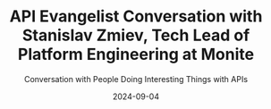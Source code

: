 ---
title: API Evangelist Conversation with Stanislav Zmiev, Tech Lead of Platform Engineering at Monite
description: A very focused conversation on change management and versioning with Stanislav Zmiev, Tech Lead of Platform Engineering at invoicing  and bill pay provider Monite. Stanislav had an extremely nuanced and pragmatic view of API versioning, which I think sets the stage for a very healthy discussion for any company looking to version their mission critical APIs.
date: 2024-09-04
youtubeId: DqO0Ez3FXSU
guestName: Stanislav Zmiev
guestRole: Tech Lead of Platform Engineering
guestCompany: Monite
guestIndustry: Invoicing
guestImage: /assets/img/people/stanislav-zmiev-headshot.jpeg
bio: Stanislav is the author of Cadwyn, the world's most sophisticated API Versioning framework, and in their spare time they have also authored many smaller open-source projects, all of which can be found via their Github profile.
obfuscated: false
summary: Taking a pragmatic view of how and why you should be versioning your APIs, and having a full accounting of the cost involved, while emulating the best approaches available out there today.
subtitle: Conversation with People Doing Interesting Things with APIs
audio_file: https://kinlane-productions2.s3.amazonaws.com/api-evangelist-conversations/api-evangelist-conversation-2024-09-03-stanislav-zmiev-monite.wav 
audio_length: 89,275,814
sound_cloud: https://soundcloud.com/kinlane/api-evangelist-conversation-with-stanislav-zmiev-tech-lead-of-platform-engineering-at-monite
duration: '0:16:05'
publish_date: "2024-09-04 15:00:00"
url: https://conversations.apievangelist.com/sessions/2024-09-040-stanislav-zmiev-monite.html
tags:
  - Invoicing
  - Bill Pay
  - Versioning
  - Financial
conversation:

  - question: Who are you?
    answer: Hi, my name is Dennis Loves Me. I'm a tech lead of platform engineering at Monite. I am, uh, I guess, uh, I also love APIs. I love making them good, but not just the APIs. Uh, I also do open source. I do publications, uh, podcasts, uh, conferences, all sorts of things. Essentially, I just love the technology. And, uh, I love talking about APIs.

  - question: Why is API change management important?
    answer: Well, it's not always important, I guess. Um, So when you have a very small API that is used only by internal clients, especially repository as you, you know, they've got the same kind of deployment as you, then managing API changes is easy, you know, you just change things at the same time, or, you know, You do them in three steps of like, you know, extending the API, then, um, changing, switching your client, and then, uh, switching your API, removing, uh, what you had in the old one. It's very simple, but once your API becomes public, Once your API starts being used by external clients, and especially once your company is built around your API, which is the case for some companies which call themselves API first company, that's where we have the problem. Because every time we mismanage anything regarding our API, for example, if we change it, uh, at a breaking change, our clients are going to be broken, our clients are going to lose money. Same goes for when, for example, you know, we're not doing it accidentally, but you know, we, we decided that we want to change something about it, you know, a new feature, whatever, but the feature, uh, is a breaking change in the API. You know, it requires new arguments or we're renaming something again, even if we tell our clients beforehand, if they miss it, or if anything else happens, they're going to be broken. They're going to be losing money. And as a result, we're also doing it. So. Which is why we're taking great care of making sure that our clients never break. 

  - question: What is API versioning?
    answer: Essentially, API versioning in its simplest form is saying, okay, this for, uh, this version of API has these endpoints with these schemas, whatever we were returning this things. And then we add like a path, uh, variable of say, where we say V2 of the same path. It's going to have different endpoints or, you know, different response, uh, responses or whatever, different business logic. And we just say that this endpoint exists in this API, this, and another endpoint exists in that API. So essentially it's having two versions, two, uh, instances of your API deployed at the same time. And there are like a billion ways to do this, but, uh, nobody tells you which these ways are. 

  - question: Why did you build your versioning solution as open-source?
    answer: I guess, uh, calling, calling us just the payments API is not enough. Uh, Monite does everything regarding to invoicing and documents. Essentially, we, uh, we are embedded invoicing, where we are a super app that does integrations with, uh, accounting providers, payments providers, all sorts of things. So we do a lot more than just payments. Uh, but yeah, the, um, The reason, the reason I built it is as an API first company that Monad is, we take great care of our APIs. And we have multiple clients that are using it, using different versions of it. And at some point, we started trying out the basic solutions, you know, Oh, let's, let's just copy this code for one version, you know, paste it and let's see how it goes. You know, the, the, the simplest approach. We were, we were also thinking about, oh, should we use semantic versioning or date based versioning? Where should we put it? We decided to put it into the header instead of the path. But instead, we should have thought, well, how do you actually manage these versions? It's because when you copy them, um, after five versions, you have five times the code and that is impossible to manage. That, that becomes really bad. I've heard of people doing 20, uh, versions like this. Happily, this wasn't us. Um, for us, it has become so painful that at some point I decided to, you know, look elsewhere. I decided to look at how other companies do it. That's when I found, uh, what Stripe does. And, uh, essentially I spoke with, uh, Brander Leach, the guy, one of, one of the guys managing it at Stripe, uh, before, you know, I, we, we, we discussed how versioning could be done and that's where I got the idea for the framework that I built. It's called Cadwin. Essentially, it's, it does rolling API version. Our developers support, and Stripe does a similar thing, I guess, Uh, our developers support only the latest version of the API, And they describe, every time they make a breaking change, Every time they, uh, make a new version, They describe the difference between the previous version and this version. This allows us to essentially know how the versions have been changed. What has been breaking and as a result, we, we have a tool that allows us to Automatically convert every version into every other version as a result Our developers have to support only one version, but our clients are getting all of them at once if our client wants version from 2022 I guess 2023 But I guess, uh, 2022 is not used anymore, so we've already discontinued it. But, uh, all of the versions that are active, that are used by someone, you can, you know, you can freely use it or upgrade. And, uh, oftentimes it allows us to even ship features to older versions. So you don't even have to upgrade to get some of the new features. And I guess this is the biggest thing about it. It's cheap and easy to support. 

  - question: What is the cost of API versioning?
    answer: Well, so the, the most expensive part of it, I guess, is building such a framework. It, it took me, you know, incredible amount of time to, uh, get it just right. Uh, thankfully, Catwin has all sorts of documentation on how to build such a framework because nobody ever described it. So it's probably going to be easier, but after you build it, you, you start running into unforeseen problems. Uh, you know, you're like, okay, we're just changing our versions. But then all of a sudden you realize that in some versions, well, in some newer versions, the data is a little bit different. The data, your data might have a different structure and your developers, especially if they have never versioned, they're running into this state of, um, thinking that versioning data is fine, that now we're versioning everything, not just, uh, the API con. And that's, uh, where you start getting into the problems of, Oh, the client created this thing on version one, but then in version three, three, they started trying to use it and some errors and then the reverse is also true. They created a version two, three, but then started using version one, whatever it's, it's crazy. And so my recommendation to anybody, any startup, any company that is, uh, you know, thinking of doing versioning, be careful. It comes with a huge price. It's incredibly steep. And, uh, yes, it allows you to make, like, the perfect API in terms of the design. It allows you to change your design at any time without affecting your clients. It allows you to, you know, make it pretty, make it easy to, you know, uh, to evolve. But the initial investment of, uh, learning, you know, teaching your, uh, developers how to work with, of managing these API change logs, Of, uh, building the framework of, uh, you know, managing all these versions. Sometimes it's, it's a work of art, you know, to, to create a new version without breaking old stuff because your data might simply be incompatible. So my recommendation, think very carefully. And for smaller startups, I would, uh, suggest, you know, to postpone it until they have more money, more developers until they have shipped the actual product. Because if my belief is that even the, if the product is not perfect. And at the API level, if, um, it, if it fulfills its purpose, if we can sell it, then we should sell it first and only then should we, you know, make the API beautiful, 

  - question: Is the Stripe API a standard when it comes to versioning?
    answer: So, Stripe is a big name that allows, that allows Cadwin to, that allows me to say, Hey guys, you know how these guys do it really well? Well, we're doing the same thing. This is, this is essentially, uh, me just, uh, you know, trying to explain who we were, uh, who I was following when, uh, developing, um, I think Stripe is at the top of the industries, you know, somewhere at the top in terms of the API quality in terms of the story they tell with the, their API and most of the, um, providers in terms of, you know, FinTech in one way or another are inspired by Stripe. So if Stripe, you know, starts doing something tomorrow, I'm sure there will be 20 more companies that start doing the same thing. Simply because, yeah, they are a big name and their APIs are of a high quality. Should every company follow that? I don't think so. I think that, uh, the companies should first consider what they need specifically for their product. Uh, and that's, that includes, you know, V4. If you, if you're sure that you have the money right now and that your business model is really fit for API first, then yeah, good, follow Stripe in their, uh, version. It's good, and I I failed to find any better approach. There are similar approaches. There are approaches that are really good for internal clients, but for external clients, I don't think there is anything that beats them just yet. At least publicly. 

  - question: What motivates you?
    answer: I guess it's two things. Um, I, mainly one. I really like the people around me and, um, when I was contributing to open source, it was always because of someone. It was always because, you know, I wanted to solve someone's problems. Uh, some of the time it's me, but most of the time it's my colleagues or the people in open source that I see, you know, complaining about stuff. And, you know, the feeling of bringing, you know, Bringing the solution to someone and solving their, maybe not just a business problem, but a tooling, a technological problem where, you know, a developer just becomes a tiny bit happy, happier working on your tooling. That's the feeling that drives me and that drove me throughout. And I guess that's, that's why I became a platform engineer in the first place, because, you know, your clients are so close to you, it's a, you know, you're always getting this fast feedback.
---